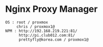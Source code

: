 # Nginx Proxy Manager

```
OS : root / proxmox
     chris / proxmox1@
NPM : http://192.168.219.221:81/
      http://pi.club012.com:81/
      prettyfly@korea.com / proxmox1@
```

